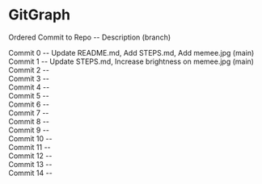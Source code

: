# GitGraph
Ordered Commit to Repo -- Description (branch) <br>

Commit 0 -- Update README.md, Add STEPS.md, Add memee.jpg (main)<br>
Commit 1 -- Update STEPS.md, Increase brightness on memee.jpg (main)<br>
Commit 2 -- <br>
Commit 3 -- <br>
Commit 4 -- <br>
Commit 5 -- <br>
Commit 6 -- <br>
Commit 7 -- <br>
Commit 8 -- <br>
Commit 9 -- <br>
Commit 10 -- <br>
Commit 11 -- <br>
Commit 12 -- <br>
Commit 13 -- <br>
Commit 14 -- <br>
